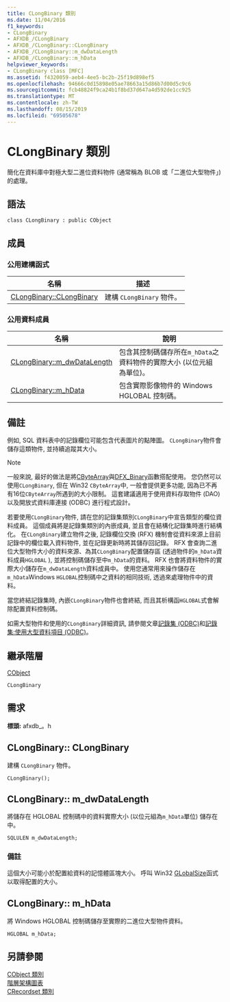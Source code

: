 ```yaml
---
title: CLongBinary 類別
ms.date: 11/04/2016
f1_keywords:
- CLongBinary
- AFXDB_/CLongBinary
- AFXDB_/CLongBinary::CLongBinary
- AFXDB_/CLongBinary::m_dwDataLength
- AFXDB_/CLongBinary::m_hData
helpviewer_keywords:
- CLongBinary class [MFC]
ms.assetid: f4320059-aeb4-4ee5-bc2b-25f19d898ef5
ms.openlocfilehash: 94666c0d15898e05ae78663a15d86b7d00d5c9c6
ms.sourcegitcommit: fcb48824f9ca24b1f8bd37d647a4d592de1cc925
ms.translationtype: MT
ms.contentlocale: zh-TW
ms.lasthandoff: 08/15/2019
ms.locfileid: "69505678"
---
```

# <a name="clongbinary-class"></a>CLongBinary 類別

簡化在資料庫中對極大型二進位資料物件 (通常稱為 BLOB 或「二進位大型物件」) 的處理。

## <a name="syntax"></a>語法

```
class CLongBinary : public CObject
```

## <a name="members"></a>成員

### <a name="public-constructors"></a>公用建構函式

|名稱|描述|
|----------|-----------------|
|[CLongBinary::CLongBinary](#clongbinary)|建構 `CLongBinary` 物件。|

### <a name="public-data-members"></a>公用資料成員

|名稱|說明|
|----------|-----------------|
|[CLongBinary::m_dwDataLength](#m_dwdatalength)|包含其控制碼儲存所在`m_hData`之資料物件的實際大小 (以位元組為單位)。|
|[CLongBinary::m_hData](#m_hdata)|包含實際影像物件的 Windows HGLOBAL 控制碼。|

## <a name="remarks"></a>備註

例如, SQL 資料表中的記錄欄位可能包含代表圖片的點陣圖。 `CLongBinary`物件會儲存這類物件, 並持續追蹤其大小。

> [!NOTE]
>  一般來說, 最好的做法是將[CByteArray](../../mfc/reference/cbytearray-class.md)與[DFX_Binary](record-field-exchange-functions.md#dfx_binary)函數搭配使用。 您仍然可以使用`CLongBinary`, 但在 Win32 `CByteArray`中, 一般會提供更多功能, 因為已不再有16位`CByteArray`所遇到的大小限制。 這套建議適用于使用資料存取物件 (DAO) 以及開放式資料庫連接 (ODBC) 進行程式設計。

若要使用`CLongBinary`物件, 請在您的記錄集類別`CLongBinary`中宣告類型的欄位資料成員。 這個成員將是記錄集類別的內嵌成員, 並且會在結構化記錄集時進行結構化。 在`CLongBinary`建立物件之後, 記錄欄位交換 (RFX) 機制會從資料來源上目前記錄中的欄位載入資料物件, 並在記錄更新時將其儲存回記錄。 RFX 會查詢二進位大型物件大小的資料來源、為其`CLongBinary`配置儲存區 (透過物件的`m_hData`資料成員`HGLOBAL` ), 並將控制碼儲存至中`m_hData`的資料。 RFX 也會將資料物件的實際大小儲存在`m_dwDataLength`資料成員中。 使用您通常用來操作儲存在`m_hData`Windows `HGLOBAL`控制碼中之資料的相同技術, 透過來處理物件中的資料。

當您終結記錄集時, 內嵌`CLongBinary`物件也會終結, 而且其析構函`HGLOBAL`式會解除配置資料控制碼。

如需大型物件和使用的`CLongBinary`詳細資訊, 請參閱文章[記錄集 (ODBC)](../../data/odbc/recordset-odbc.md)和[記錄集:使用大型資料項目 (ODBC)](../../data/odbc/recordset-working-with-large-data-items-odbc.md)。

## <a name="inheritance-hierarchy"></a>繼承階層

[CObject](../../mfc/reference/cobject-class.md)

`CLongBinary`

## <a name="requirements"></a>需求

**標頭:** afxdb_。h

##  <a name="clongbinary"></a>CLongBinary:: CLongBinary

建構 `CLongBinary` 物件。

```
CLongBinary();
```

##  <a name="m_dwdatalength"></a>CLongBinary:: m_dwDataLength

將儲存在 HGLOBAL 控制碼中的資料實際大小 (以位元組為`m_hData`單位) 儲存在中。

```
SQLULEN m_dwDataLength;
```

### <a name="remarks"></a>備註

這個大小可能小於配置給資料的記憶體區塊大小。 呼叫 Win32 [GLobalSize](/windows/win32/api/winbase/nf-winbase-globalsize)函式以取得配置的大小。

##  <a name="m_hdata"></a>CLongBinary:: m_hData

將 Windows HGLOBAL 控制碼儲存至實際的二進位大型物件資料。

```
HGLOBAL m_hData;
```

## <a name="see-also"></a>另請參閱

[CObject 類別](../../mfc/reference/cobject-class.md)<br/>
[階層架構圖表](../../mfc/hierarchy-chart.md)<br/>
[CRecordset 類別](../../mfc/reference/crecordset-class.md)
